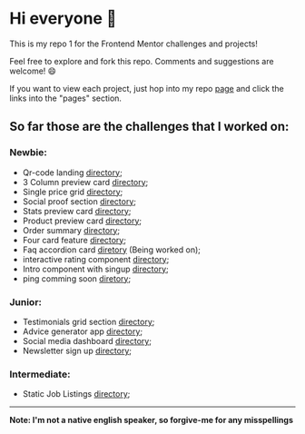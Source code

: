 # Hi everyone :wave:

This is my repo 1 for the Frontend Mentor challenges and projects!

Feel free to explore and fork this repo. Comments and suggestions are welcome! :smile:

If you want to view each project, just hop into my repo [page](https://covolan.github.io/frontend-mentor1/) and click the links into the "pages" section.

## So far those are the challenges that I worked on:

### Newbie:

- Qr-code landing [directory](./qr-code-component-main/);
- 3 Column preview card [directory](./3-column-preview-card-component-main/);
- Single price grid [directory](./single-price-grid-component-master/);
- Social proof section [directory](./social-proof-section-master/);
- Stats preview card [directory](./stats-preview-card-component-main/);
- Product preview card [directory](./product-preview-card-component-main/);
- Order summary [directory](./order-summary-component-main/);
- Four card feature [directory](./four-card-feature-section-master/);
- Faq accordion card [diretory](./faq-accordion-card-main/) (Being worked on);
- interactive rating component [directory](./interactive-rating-component-main/);
- Intro component with singup [directory](./intro-component-with-signup-form-master/);
- ping comming soon [diretory](./ping-coming-soon-page-master/);

### Junior:

- Testimonials grid section [directory](./testimonials-grid-section-main/);
- Advice generator app [directory](./advice-generator-app-main/);
- Social media dashboard [directory](./social-media-dashboard-with-theme-switcher-master/);
- Newsletter sign up [directory](./newsletter-sign-up-with-success-message-main/assets/);

### Intermediate:

- Static Job Listings [directory](./static-job-listings-master/);
---

**Note: I'm not a native english speaker, so forgive-me for any misspellings**

